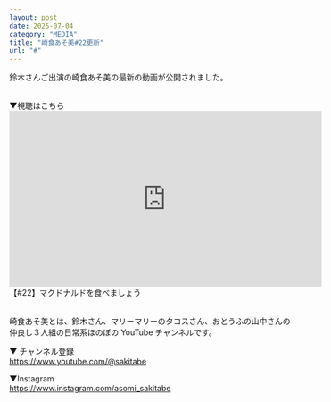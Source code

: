 ```yaml
---
layout: post
date: 2025-07-04
category: "MEDIA"
title: "崎食あそ美#22更新"
url: "#"
---
```


鈴木さんご出演の崎食あそ美の最新の動画が公開されました。

<br>
▼視聴はこちら

<iframe width="560" height="315" src="https://www.youtube.com/embed/JKijkYSCnO0?si=iDg2CHAOkdqrRPb3" title="YouTube video player" frameborder="0" allow="accelerometer; autoplay; clipboard-write; encrypted-media; gyroscope; picture-in-picture; web-share" referrerpolicy="strict-origin-when-cross-origin" allowfullscreen></iframe>
<a hreff="https://youtu.be/JKijkYSCnO0?si=urbwAExEkOut49fE" target="_blank">【#22】マクドナルドを食べましょう</a>

<br>
<br>

崎食あそ美とは、鈴木さん、マリーマリーのタコスさん、おとうふの山中さんの仲良し３人組の日常系ほのぼの YouTube チャンネルです。

▼ チャンネル登録<br><https://www.youtube.com/@sakitabe>

▼Instagram<br><https://www.instagram.com/asomi_sakitabe>

